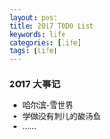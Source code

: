 ```yaml
---
layout: post
title: 2017 TODO List
keywords: life 
categories: [life]
tags: [life]
---
```


### 2017 大事记

* 哈尔滨-雪世界
* 学做没有刺儿的酸汤鱼
* ......